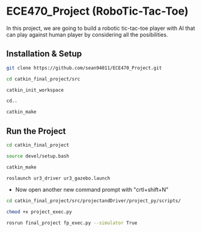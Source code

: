 ﻿# ECE470_Project (RoboTic-Tac-Toe)
 
In this project, we are going to build a robotic tic-tac-toe player with AI that can play against human player by considering all the posibilities.

## Installation & Setup
```sh
git clone https://github.com/sean94011/ECE470_Project.git

cd catkin_final_project/src

catkin_init_workspace

cd..

catkin_make
```

## Run the Project
```sh
cd catkin_final_project

source devel/setup.bash

catkin_make

roslaunch ur3_driver ur3_gazebo.launch
```
* Now open another new command prompt with "crtl+shift+N"
```sh
cd catkin_final_project/src/projectandDriver/project_py/scripts/

chmod +x project_exec.py

rosrun final_project fp_exec.py --simulator True
```
